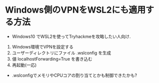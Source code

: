 # Windows側のVPNをWSL2にも適用する方法

- Windows10 でWSL2を使ってTryhackmeを攻略したい人向け.

1. Windows環境でVPNを設定する
2. ユーザーディレクトリにファイル .wslconfig を生成
3. 値 localhostForwarding=True を書き込む
4. 再起動(一応)

- .wslconfigでメモリやCPUコアの割り当てとかも制御できたかも?
